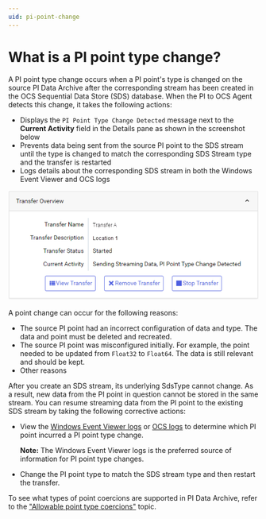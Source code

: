 ```yaml
---
uid: pi-point-change
---
```


# What is a PI point type change?

A PI point type change occurs when a PI point's type is changed on the source PI Data Archive after the corresponding stream has been created in the OCS Sequential Data Store (SDS) database. When the PI to OCS Agent detects this change, it takes the following actions:

- Displays the `PI Point Type Change Detected` message next to the **Current Activity** field in the Details pane as shown in the screenshot below 
- Prevents data being sent from the source PI point to the SDS stream until the type is changed to match the corresponding SDS Stream type and the transfer is restarted 
- Logs details about the corresponding SDS stream in both the Windows Event Viewer and OCS logs 

![](../../images/pi-point-type-change.png)

A point change can occur for the following reasons:

* The source PI point had an incorrect configuration of data and type. The data and point must be deleted and recreated.
* The source PI point was misconfigured initially. For example, the point needed to be updated from `Float32` to `Float64`. The data is still relevant and should be kept.
* Other reasons
<!--Angela Flores 6/28/21 This list is oddly specific. Also, what is PI to OCS Services? And PI to OCS service? This topic still needs work. --> 
<!--VT, 11/29/21: PI to OCS Services/service is the PI to OCS Agent. I had a discussion w/one of the Bonsai developers, Zane Odeh & he confirmed this info. They have been removed from this topic. This topic was updated recently. What other work is needed?-->

After you create an SDS stream, its underlying SdsType cannot change. As a result, new data from the PI point in question cannot be stored in the same stream. You can resume streaming data from the PI point to the existing SDS stream by taking the following corrective actions:

- View the [Windows Event Viewer logs](xref:view-logs) or [OCS logs](xref:download-tenant-log) to determine which PI point incurred a PI point type change.

    **Note:** The Windows Event Viewer logs is the preferred source of information for PI point type changes.

- Change the PI point type to match the SDS stream type and then restart the transfer.

To see what types of point coercions are supported in PI Data Archive, refer to the ["Allowable point type coercions"](https://docs.osisoft.com/bundle/pi-server/page/allowable-point-type-coercions.html) topic.<!--Angela Flores 6/28/21 should that be "coercions" or "conversions"? --> <!--VTT, 11/29/21: Coercion is the preferred term per the referenced topic.-->
